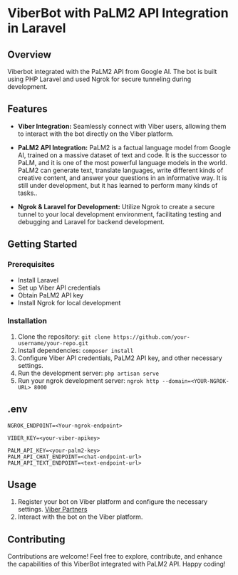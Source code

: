 # ViberBot with PaLM2 API Integration in Laravel

## Overview
Viberbot integrated with the PaLM2 API from Google AI. The bot is built using PHP Laravel and used Ngrok for secure tunneling during development.


## Features

- **Viber Integration:** Seamlessly connect with Viber users, allowing them to interact with the bot directly on the Viber platform.

- **PaLM2 API Integration:** PaLM2 is a factual language model from Google AI, trained on a massive dataset of text and code. It is the successor to PaLM, and it is one of the most powerful language models in the world. PaLM2 can generate text, translate languages, write different kinds of creative content, and answer your questions in an informative way. It is still under development, but it has learned to perform many kinds of tasks..


- **Ngrok & Laravel for Development:** Utilize Ngrok to create a secure tunnel to your local development environment, facilitating testing and debugging and Laravel for backend development.

## Getting Started

### Prerequisites
- Install Laravel
- Set up Viber API credentials
- Obtain PaLM2 API key
- Install Ngrok for local development

### Installation
1. Clone the repository: `git clone https://github.com/your-username/your-repo.git`
2. Install dependencies: `composer install`
3. Configure Viber API credentials, PaLM2 API key, and other necessary settings.
4. Run the development server: `php artisan serve`
5. Run your ngrok development server: `ngrok http --domain=<YOUR-NGROK-URL> 8000`

## .env
```
NGROK_ENDPOINT=<Your-ngrok-endpoint>

VIBER_KEY=<your-viber-apikey>

PALM_API_KEY=<your-palm2-key>
PALM_API_CHAT_ENDPOINT=<chat-endpoint-url>
PALM_API_TEXT_ENDPOINT=<text-endpoint-url>
```

## Usage
1. Register your bot on Viber platform and configure the necessary settings. [Viber Partners](https://partners.viber.com/login)
2. Interact with the bot on the Viber platform.

## Contributing
Contributions are welcome!
Feel free to explore, contribute, and enhance the capabilities of this ViberBot integrated with PaLM2 API. Happy coding!




